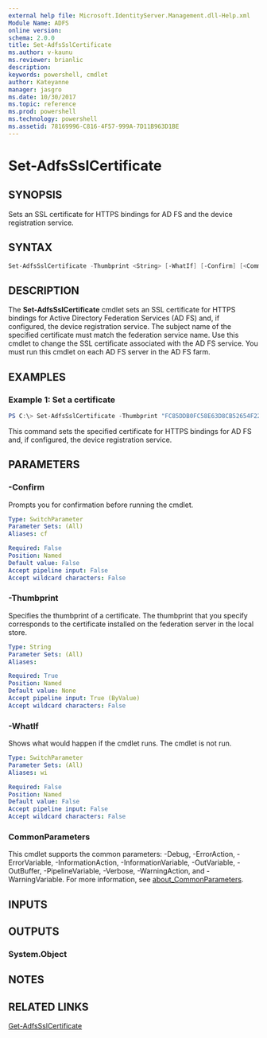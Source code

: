 ```yaml
---
external help file: Microsoft.IdentityServer.Management.dll-Help.xml
Module Name: ADFS
online version: 
schema: 2.0.0
title: Set-AdfsSslCertificate
ms.author: v-kaunu
ms.reviewer: brianlic
description: 
keywords: powershell, cmdlet
author: Kateyanne
manager: jasgro
ms.date: 10/30/2017
ms.topic: reference
ms.prod: powershell
ms.technology: powershell
ms.assetid: 78169996-C816-4F57-999A-7D11B963D1BE
---
```


# Set-AdfsSslCertificate

## SYNOPSIS
Sets an SSL certificate for HTTPS bindings for AD FS and the device registration service.

## SYNTAX

```powershell
Set-AdfsSslCertificate -Thumbprint <String> [-WhatIf] [-Confirm] [<CommonParameters>]
```

## DESCRIPTION
The **Set-AdfsSslCertificate** cmdlet sets an SSL certificate for HTTPS bindings for Active Directory Federation Services (AD FS) and, if configured, the device registration service.
The subject name of the specified certificate must match the federation service name.
Use this cmdlet to change the SSL certificate associated with the AD FS service.
You must run this cmdlet on each AD FS server in the AD FS farm.

## EXAMPLES

### Example 1: Set a certificate
```powershell
PS C:\> Set-AdfsSslCertificate -Thumbprint "FC85DDB0FC58E63D8CB52654F22E4BE7900FE349"
```

This command sets the specified certificate for HTTPS bindings for AD FS and, if configured, the device registration service.

## PARAMETERS

### -Confirm
Prompts you for confirmation before running the cmdlet.

```yaml
Type: SwitchParameter
Parameter Sets: (All)
Aliases: cf

Required: False
Position: Named
Default value: False
Accept pipeline input: False
Accept wildcard characters: False
```

### -Thumbprint
Specifies the thumbprint of a certificate.
The thumbprint that you specify corresponds to the certificate installed on the federation server in the local store.

```yaml
Type: String
Parameter Sets: (All)
Aliases: 

Required: True
Position: Named
Default value: None
Accept pipeline input: True (ByValue)
Accept wildcard characters: False
```

### -WhatIf
Shows what would happen if the cmdlet runs.
The cmdlet is not run.

```yaml
Type: SwitchParameter
Parameter Sets: (All)
Aliases: wi

Required: False
Position: Named
Default value: False
Accept pipeline input: False
Accept wildcard characters: False
```

### CommonParameters
This cmdlet supports the common parameters: -Debug, -ErrorAction, -ErrorVariable, -InformationAction, -InformationVariable, -OutVariable, -OutBuffer, -PipelineVariable, -Verbose, -WarningAction, and -WarningVariable. For more information, see [about_CommonParameters](https://go.microsoft.com/fwlink/?LinkID=113216).

## INPUTS

## OUTPUTS

### System.Object

## NOTES

## RELATED LINKS

[Get-AdfsSslCertificate](./Get-AdfsSslCertificate.md)


